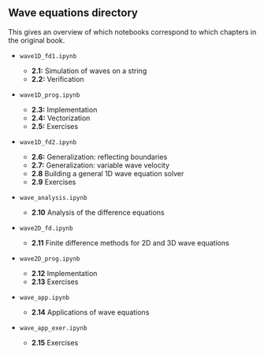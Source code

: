 ## Wave equations directory

This gives an overview of which notebooks correspond to which chapters in the original book.

* `wave1D_fd1.ipynb`
  * **2.1:** Simulation of waves on a string
  * **2.2:** Verification
  
* `wave1D_prog.ipynb`
  * **2.3:** Implementation
  * **2.4:** Vectorization
  * **2.5:** Exercises
  
* `wave1D_fd2.ipynb`
  * **2.6:** Generalization: reflecting boundaries
  * **2.7:** Generalization: variable wave velocity
  * **2.8** Building a general 1D wave equation solver
  * **2.9** Exercises
  
* `wave_analysis.ipynb`
  * **2.10** Analysis of the difference equations
  
* `wave2D_fd.ipynb`
  * **2.11** Finite difference methods for 2D and 3D wave equations
  
* `wave2D_prog.ipynb`
  * **2.12** Implementation
  * **2.13** Exercises
  
* `wave_app.ipynb`
  * **2.14** Applications of wave equations
  
* `wave_app_exer.ipynb`
  * **2.15** Exercises
